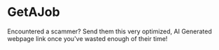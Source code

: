 # GetAJob
Encountered a scammer? Send them this very optimized, AI Generated webpage link once you've wasted enough of their time!
